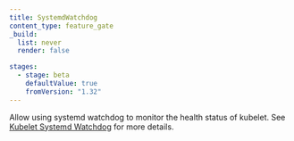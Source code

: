 ```yaml
---
title: SystemdWatchdog
content_type: feature_gate
_build:
  list: never
  render: false

stages:
  - stage: beta
    defaultValue: true
    fromVersion: "1.32"
---
```

Allow using systemd watchdog to monitor the health status of kubelet.
See [Kubelet Systemd Watchdog](/docs/reference/node/systemd-watchdog/)
for more details.
